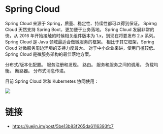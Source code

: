 # Spring Cloud

Spring Cloud 来源于 Spring，质量、稳定性、持续性都可以得到保证。
Spirng Cloud 天然支持 Spring Boot，更加便于业务落地。
Spring Cloud 发展非常的快，从 2016 年开始接触的时候相关组件版本为 1.x，到现在将要发布 2.x 系列。
Spring Cloud 是 Java 领域最适合做微服务的框架。
相比于其它框架，Spring Cloud 对微服务周边环境的支持力度最大。
对于中小企业来讲，使用门槛较低。
Spring Cloud 是微服务架构的最佳落地方案。

分布式/版本化配置。
服务注册和发现。
路由。
服务和服务之间的调用。
负载均衡。
断路器。
分布式消息传递。

目前 Spring Cloud 常和 Kubernetes 协同使用：

![](https://i.postimg.cc/nLfpz5Nw/image.png)

# 链接

- https://juejin.im/post/5be13b83f265da6116393fc7
